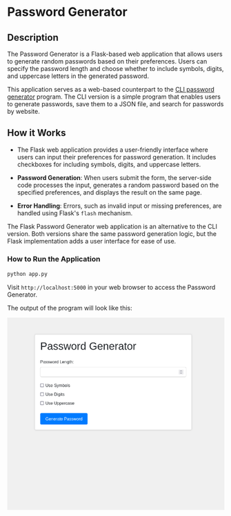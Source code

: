 # Password Generator

## Description

The Password Generator is a Flask-based web application that allows users to generate random passwords based on their preferences. Users can specify the password length and choose whether to include symbols, digits, and uppercase letters in the generated password.

This application serves as a web-based counterpart to the [CLI password generator](https://github.com/joj-macho/Pythological-Playground/tree/main/password-generator) program. The CLI version is a simple program that enables users to generate passwords, save them to a JSON file, and search for passwords by website.

## How it Works

- The Flask web application provides a user-friendly interface where users can input their preferences for password generation. It includes checkboxes for including symbols, digits, and uppercase letters.

- **Password Generation**: When users submit the form, the server-side code processes the input, generates a random password based on the specified preferences, and displays the result on the same page.

- **Error Handling**: Errors, such as invalid input or missing preferences, are handled using Flask's `flash` mechanism.

The Flask Password Generator web application is an alternative to the CLI version. Both versions share the same password generation logic, but the Flask implementation adds a user interface for ease of use.

### How to Run the Application

```bash
python app.py
```

Visit `http://localhost:5000` in your web browser to access the Password Generator.

The output of the program will look like this:

![Password Output](output/password-output.gif)